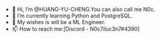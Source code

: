 - 👋 Hi, I’m @HUANG-YU-CHENG.You can also call me N0c.
- 🌱 I’m currently learning Python and PostgreSQL.
- 🤔 My wishes is will be a ML Engineer.
- 📫 How to reach me:[Discord - N0c7iluc3n7#4390]

<!---
HUANG-YU-CHENG/HUANG-YU-CHENG is a ✨ special ✨ repository because its `README.md` (this file) appears on your GitHub profile.
You can click the Preview link to take a look at your changes.
--->
